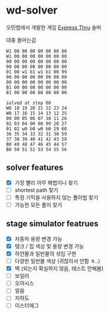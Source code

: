 # wd-solver

오민랩에서 개발한 게임 [Express Thru](https://play.google.com/store/apps/details?id=com.fiveminlab.wtd) 솔버

대충 돌아는감

```
W1 00 00 00 00 00 00 00
W1 00 00 00 00 00 00 00
00 00 00 00 00 00 00 00
00 00 00 00 00 00 00 00
01 00 w1 b1 w1 b1 00 99
00 00 00 00 00 00 00 00
00 00 00 00 00 00 00 00
B1 00 00 00 00 00 00 00
B1 00 00 00 00 00 00 00
```

```
solved at step 60
W0 18 19 20 21 22 23 24
W0 17 16 15 14 13 12 25
00 00 05 06 07 10 11 26
02 03 04 00 08 09 28 27
01 02 w0 b0 w0 b0 29 60
36 35 34 33 32 31 30 59
37 38 39 40 41 42 43 58
B0 49 48 47 46 45 44 57
B0 50 51 52 53 54 55 56
```

## solver features

- [x] 가장 빨리 아무 해법이나 찾기
- [ ] shortest path 찾기
- [ ] 특정 기믹을 사용하지 않는 풀이법 찾기
- [ ] 가능한 모든 풀이 찾기

## stage simulator featrues

- [x] 자동차 용량 변경 가능
- [x] 탱크 / 집 색상 및 용량 변경 가능
- [x] 하얀물과 일반물의 섞임 구현
- [ ] 다양한 일반물 색상 (귀찮아서 안함 ㅎ..)
- [x] 벽 (되는지 확실하지 않음, 테스트 안해봄)
- [ ] 보일러
- [ ] 오아시스
- [ ] 얼음
- [ ] 지하도
- [ ] 이스터에그
